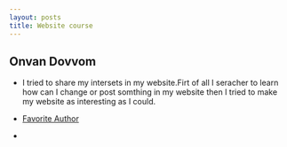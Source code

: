 ```yaml
---
layout: posts
title: Website course
---
```


## Onvan Dovvom

- I tried to share my intersets in my website.Firt of all I seracher to learn how can I change or post somthing in my website then I tried to make my website as interesting as I could.
* [Favorite Author](https://fa.wikipedia.org/wiki/%D8%A2%DA%AF%D8%A7%D8%AA%D8%A7_%DA%A9%D8%B1%DB%8C%D8%B3%D8%AA%DB%8C)
- 
